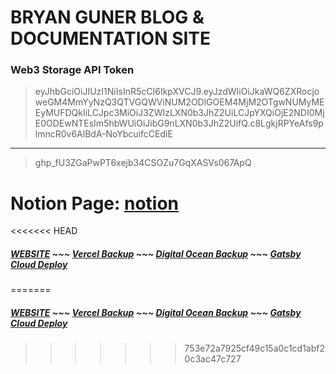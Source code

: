 # BRYAN GUNER BLOG & DOCUMENTATION SITE

### Web3 Storage API Token

> eyJhbGciOiJIUzI1NiIsInR5cCI6IkpXVCJ9.eyJzdWIiOiJkaWQ6ZXRocjoweGM4MmYyNzQ3QTVGQWViNUM2ODlGOEM4MjM2OTgwNUMyMEEyMUFDQkIiLCJpc3MiOiJ3ZWIzLXN0b3JhZ2UiLCJpYXQiOjE2NDI0MjE0ODEwNTEsIm5hbWUiOiJibG9nLXN0b3JhZ2UifQ.c8LgkjRPYeAfs9plmncR0v6AlBdA-NoYbcuifcCEdiE

---

> 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

# Notion Page: [notion](https://www.notion.so/webdevhub42/Bgoonz-Blog-2-0-a82c419db97b4224bb1e4fdec981cbfb)

<<<<<<< HEAD
##### [WEBSITE](https://bgoonzblog20.netlify.app/) ~~~ [Vercel Backup](https://bgoonz-blog-2-0-iuovoktmh-bgoonz.vercel.app/) ~~~ [Digital Ocean Backup](https://bgoonz-blog-2-0-gfvz5.ondigitalocean.app/) ~~~ [Gatsby Cloud Deploy](https://bgoonzblog20master.gatsbyjs.io/)
=======
##### [WEBSITE](https://bgoonz-blog.netlify.app/) ~~~ [Vercel Backup](https://bgoonz-blog-2-0-iuovoktmh-bgoonz.vercel.app/) ~~~ [Digital Ocean Backup](https://bgoonz-blog-2-0-gfvz5.ondigitalocean.app/) ~~~ [Gatsby Cloud Deploy](https://bgoonzblog20master.gtsb.io/)
>>>>>>> 753e72a7925cf49c15a0c1cd1abf20c3ac47c727
